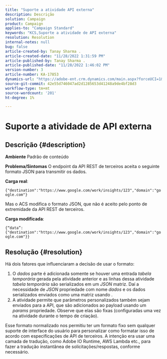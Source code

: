 ```yaml
---
title: "Suporte a atividade API externa"
description: Descrição
solution: Campaign
product: Campaign
applies-to: "Campaign Standard"
keywords: "KCS,Suporte a atividade de API externa"
resolution: Resolution
internal-notes: null
bug: false
article-created-by: Tanay Sharma .
article-created-date: "11/28/2022 1:31:59 PM"
article-published-by: Tanay Sharma .
article-published-date: "11/28/2022 1:46:02 PM"
version-number: 3
article-number: KA-17853
dynamics-url: "https://adobe-ent.crm.dynamics.com/main.aspx?forceUCI=1&pagetype=entityrecord&etn=knowledgearticle&id=ad079903-216f-ed11-9562-6045bd006239"
source-git-commit: 42e55d746047ad2d1285653d41248a9de4bf28d3
workflow-type: tm+mt
source-wordcount: '201'
ht-degree: 1%

---
```


# Suporte a atividade de API externa

## Descrição {#description}

<b>Ambiente</b>
Padrão de conteúdo


<b>Problema/Sintomas</b>
O endpoint da API REST de terceiros aceita o seguinte formato JSON para transmitir os dados.

<b>Carga real</b>:

`{"destination":"https://www.google.com/work/insights/123","domain":"google.com"}`



Mas o ACS modifica o formato JSON, que não é aceito pelo ponto de extremidade da API REST de terceiros.

<b>Carga modificada</b>:

`{“data”:{"destination":"https://www.google.com/work/insights/123","domain":"google.com"}}`




## Resolução {#resolution}




Há dois fatores que influenciaram a decisão de usar o formato:

1. O *dados* parte é adicionada somente se houver uma entrada *tabela temporária* gerada pela atividade anterior e as linhas dessa atividade *tabela temporária* são serializados em um *JSON* matriz. Daí a necessidade de *JSON* propriedade com nome *dados* e os dados serializados enviados como uma matriz usando .
2. A atividade permite que parâmetros personalizados também sejam enviados para a API, que são adicionados ao payload usando um *params* propriedade. Observe que elas são fixas (configuradas uma vez na atividade durante o tempo de criação).




Esse formato normalizado nos permitiu ter um formato fixo sem qualquer suporte de interface do usuário para personalizar como formatar isso de acordo com especificações de API de terceiros. A intenção era usar uma camada de tradução, como Adobe IO Runtime, AWS Lambda etc., para fazer a tradução instantânea de solicitações/respostas, conforme necessário.
